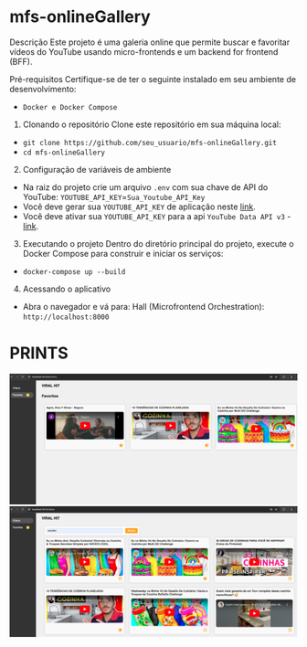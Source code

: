 # mfs-onlineGallery
Descrição
Este projeto é uma galeria online que permite buscar e favoritar vídeos do YouTube usando micro-frontends e um backend for frontend (BFF).

Pré-requisitos
Certifique-se de ter o seguinte instalado em seu ambiente de desenvolvimento:
- `Docker e Docker Compose`

1. Clonando o repositório
Clone este repositório em sua máquina local:

- `git clone https://github.com/seu_usuario/mfs-onlineGallery.git`
- `cd mfs-onlineGallery`

2. Configuração de variáveis de ambiente
- Na raiz do projeto crie um arquivo `.env` com sua chave de API do YouTube: `YOUTUBE_API_KEY`=`Sua_Youtube_API_Key`
- Você deve gerar sua `YOUTUBE_API_KEY` de aplicação neste [link](https://developers.google.com/youtube/v3/getting-started?hl=pt-br).
- Você deve ativar sua `YOUTUBE_API_KEY` para a api `YouTube Data API v3` - [link](https://console.cloud.google.com/apis/dashboard?hl=pt-br&project=galleryonline-427916).

3. Executando o projeto
Dentro do diretório principal do projeto, execute o Docker Compose para construir e iniciar os serviços:
- `docker-compose up --build`

4. Acessando o aplicativo
- Abra o navegador e vá para: Hall (Microfrontend Orchestration): `http://localhost:8000`

# PRINTS
![Screenshot 1](./assets/screenshot1.png)
![Screenshot 2](./assets/screenshot2.png) 